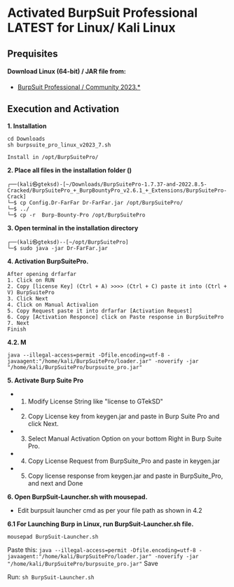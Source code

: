 # Activated BurpSuit Professional LATEST for Linux/ Kali Linux

Prequisites
------------

#### Download Linux (64-bit) / JAR file from:

- [BurpSuit Professional / Community 2023.*](https://portswigger.net/burp/releases#professional)


Execution and Activation
------------
	
**1. Installation**

```
cd Downloads
sh burpsuite_pro_linux_v2023_7.sh

Install in /opt/BurpSuitePro/
```

**2. Place all files in the installation folder ()**
```
┌──(kali㉿gteksd)-[~/Downloads/BurpSuitePro-1.7.37-and-2022.8.5-Cracked/BurpSuitePro_+_BurpBountyPro_v2.6.1_+_Extensions/BurpSuitePro-Crack]
└─$ cp Config.Dr-FarFar Dr-FarFar.jar /opt/BurpSuitePro/
└─$ ../
└─$ cp -r  Burp-Bounty-Pro /opt/BurpSuitePro 	
```
	
**3. Open terminal in the installation directory**
```
┌──(kali㉿gteksd)--[~/opt/BurpSuitePro]
└─$ sudo java -jar Dr-FarFar.jar 
```
	
**4. Activation BurpSuitePro.**
```
After opening drfarfar
1. Click on RUN
2. Copy [license Key] (Ctrl + A) >>>> (Ctrl + C) paste it into (Ctrl + V) BurpSuitePro
3. Click Next
4. Click on Manual Activalion
5. Copy Request paste it into drfarfar [Activation Request]
6. Copy [Activation Responce] click on Paste response in BurpSuitePro
7. Next
Finish

```
	
**4.2. M**

```
java --illegal-access=permit -Dfile.encoding=utf-8 -javaagent:"/home/kali/BurpSuitePro/loader.jar" -noverify -jar "/home/kali/BurpSuitePro/burpsuite_pro.jar"

```

**5. Activate Burp Suite Pro**
- 1. Modify License String like "license to GTekSD"
- 2. Copy License key from keygen.jar and paste in Burp Suite Pro and click Next.
- 3. Select Manual Activation Option on your bottom Right in Burp Suite Pro.
- 4. Copy License Request from BurpSuite_Pro and paste in keygen.jar
- 5. Copy license response from keygen.jar and paste in BurpSuite_Pro, and next and Done
	
**6. Open BurpSuit-Launcher.sh with mousepad.**
- Edit burpsuit launcher cmd as per your file path as shown in 4.2
	
**6.1 For Launching Burp in Linux, run BurpSuit-Launcher.sh file.**
```
mousepad BurpSuit-Launcher.sh
```
Paste this:
```java --illegal-access=permit -Dfile.encoding=utf-8 -javaagent:"/home/kali/BurpSuitePro/loader.jar" -noverify -jar "/home/kali/BurpSuitePro/burpsuite_pro.jar"```
Save

Run: `sh BurpSuit-Launcher.sh`
